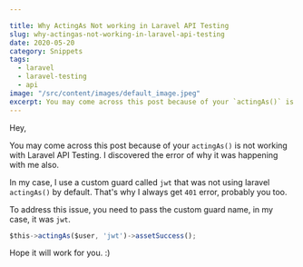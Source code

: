 ```yaml
---

title: Why ActingAs Not working in Laravel API Testing
slug: why-actingas-not-working-in-laravel-api-testing
date: 2020-05-20
category: Snippets
tags:
  - laravel
  - laravel-testing
  - api
image: "/src/content/images/default_image.jpeg"
excerpt: You may come across this post because of your `actingAs()` is not working with Laravel API Testing. I discovered the error of why it was happening with me also.
---
```


Hey,

You may come across this post because of your `actingAs()` is not working with Laravel API Testing. I discovered the error of why it was happening with me also.

In my case, I use a custom guard called `jwt` that was not using laravel `actingAs()` by default. That's why I always get `401` error, probably you too.

To address this issue, you need to pass the custom guard name, in my case, it was `jwt`.

```js
$this->actingAs($user, 'jwt')->assetSuccess();
```

Hope it will work for you. :)
